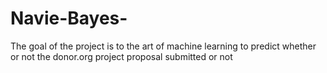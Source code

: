 # Navie-Bayes-
The goal of the project is to the art of machine learning to predict whether or not the donor.org project proposal submitted or not
